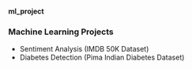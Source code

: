 #### ml_project
### Machine Learning Projects
- Sentiment Analysis (IMDB 50K Dataset)
- Diabetes Detection (Pima Indian Diabetes Dataset)
